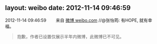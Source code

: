 layout: weibo
date: 2012-11-14 09:46:59
---
<meta name="referrer" content="no-referrer" />

2012-11-14 09:46:59  &nbsp;&nbsp;&nbsp;&nbsp;&nbsp;&nbsp; 来自 <a href="http://weibo.com/" rel="nofollow">微博 weibo.com</a>
//@张怡筠: 有HOPE, 就有幸福。
>  抱歉，作者已设置仅展示半年内微博，此微博已不可见。 ​​​
